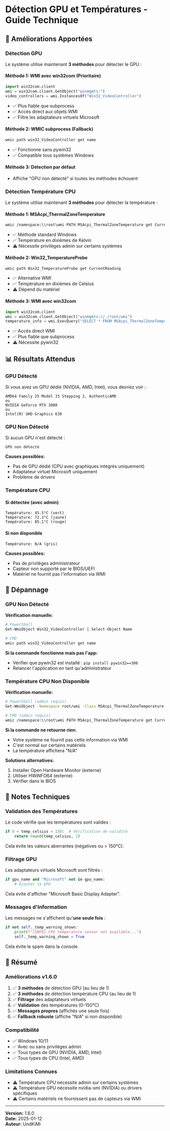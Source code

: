# Détection GPU et Températures - Guide Technique

## 🎯 Améliorations Apportées

### Détection GPU

Le système utilise maintenant **3 méthodes** pour détecter le GPU :

#### Méthode 1: WMI avec win32com (Prioritaire)
```python
import win32com.client
wmi = win32com.client.GetObject("winmgmts:")
video_controllers = wmi.InstancesOf("Win32_VideoController")
```
- ✅ Plus fiable que subprocess
- ✅ Accès direct aux objets WMI
- ✅ Filtre les adaptateurs virtuels Microsoft

#### Méthode 2: WMIC subprocess (Fallback)
```bash
wmic path win32_VideoController get name
```
- ✅ Fonctionne sans pywin32
- ✅ Compatible tous systèmes Windows

#### Méthode 3: Détection par défaut
- Affiche "GPU non détecté" si toutes les méthodes échouent

### Détection Température CPU

Le système utilise maintenant **3 méthodes** pour détecter la température :

#### Méthode 1: MSAcpi_ThermalZoneTemperature
```bash
wmic /namespace:\\root\wmi PATH MSAcpi_ThermalZoneTemperature get CurrentTemperature
```
- ✅ Méthode standard Windows
- ✅ Température en dixièmes de Kelvin
- ⚠️ Nécessite privilèges admin sur certains systèmes

#### Méthode 2: Win32_TemperatureProbe
```bash
wmic path Win32_TemperatureProbe get CurrentReading
```
- ✅ Alternative WMI
- ✅ Température en dixièmes de Celsius
- ⚠️ Dépend du matériel

#### Méthode 3: WMI avec win32com
```python
import win32com.client
wmi = win32com.client.GetObject("winmgmts://./root/wmi")
temperature_info = wmi.ExecQuery("SELECT * FROM MSAcpi_ThermalZoneTemperature")
```
- ✅ Accès direct WMI
- ✅ Plus fiable que subprocess
- ⚠️ Nécessite pywin32

## 📊 Résultats Attendus

### GPU Détecté
Si vous avez un GPU dédié (NVIDIA, AMD, Intel), vous devriez voir :
```
AMD64 Family 25 Model 33 Stepping 2, AuthenticAMD
ou
NVIDIA GeForce RTX 3080
ou
Intel(R) UHD Graphics 630
```

### GPU Non Détecté
Si aucun GPU n'est détecté :
```
GPU non détecté
```
**Causes possibles:**
- Pas de GPU dédié (CPU avec graphiques intégrés uniquement)
- Adaptateur virtuel Microsoft uniquement
- Problème de drivers

### Température CPU

#### Si détectée (avec admin)
```
Température: 45.5°C (vert)
Température: 72.3°C (jaune)
Température: 85.1°C (rouge)
```

#### Si non disponible
```
Température: N/A (gris)
```
**Causes possibles:**
- Pas de privilèges administrateur
- Capteur non supporté par le BIOS/UEFI
- Matériel ne fournit pas l'information via WMI

## 🔧 Dépannage

### GPU Non Détecté

**Vérification manuelle:**
```bash
# PowerShell
Get-WmiObject Win32_VideoController | Select-Object Name

# CMD
wmic path win32_VideoController get name
```

**Si la commande fonctionne mais pas l'app:**
- Vérifier que pywin32 est installé : `pip install pywin32==306`
- Relancer l'application en tant qu'administrateur

### Température CPU Non Disponible

**Vérification manuelle:**
```bash
# PowerShell (admin requis)
Get-WmiObject -Namespace root/wmi -Class MSAcpi_ThermalZoneTemperature

# CMD (admin requis)
wmic /namespace:\\root\wmi PATH MSAcpi_ThermalZoneTemperature get CurrentTemperature
```

**Si la commande ne retourne rien:**
- Votre système ne fournit pas cette information via WMI
- C'est normal sur certains matériels
- La température affichera "N/A"

**Solutions alternatives:**
1. Installer Open Hardware Monitor (externe)
2. Utiliser HWiNFO64 (externe)
3. Vérifier dans le BIOS

## 📝 Notes Techniques

### Validation des Températures

Le code vérifie que les températures sont valides :
```python
if 0 < temp_celsius < 150:  # Vérification de validité
    return round(temp_celsius, 1)
```

Cela évite les valeurs aberrantes (négatives ou > 150°C).

### Filtrage GPU

Les adaptateurs virtuels Microsoft sont filtrés :
```python
if gpu_name and "Microsoft" not in gpu_name:
    # Ajouter le GPU
```

Cela évite d'afficher "Microsoft Basic Display Adapter".

### Messages d'Information

Les messages ne s'affichent qu'**une seule fois** :
```python
if not self._temp_warning_shown:
    print(f"[INFO] CPU temperature sensor not available...")
    self._temp_warning_shown = True
```

Cela évite le spam dans la console.

## 🎯 Résumé

### Améliorations v1.6.0

1. ✅ **3 méthodes** de détection GPU (au lieu de 1)
2. ✅ **3 méthodes** de détection température CPU (au lieu de 1)
3. ✅ **Filtrage** des adaptateurs virtuels
4. ✅ **Validation** des températures (0-150°C)
5. ✅ **Messages propres** (affichés une seule fois)
6. ✅ **Fallback robuste** (affiche "N/A" si non disponible)

### Compatibilité

- ✅ Windows 10/11
- ✅ Avec ou sans privilèges admin
- ✅ Tous types de GPU (NVIDIA, AMD, Intel)
- ✅ Tous types de CPU (Intel, AMD)

### Limitations Connues

- ⚠️ Température CPU nécessite admin sur certains systèmes
- ⚠️ Température GPU nécessite nvidia-smi (NVIDIA) ou drivers spécifiques
- ⚠️ Certains matériels ne fournissent pas de capteurs via WMI

---

**Version:** 1.6.0  
**Date:** 2025-01-12  
**Auteur:** UndKiMi
